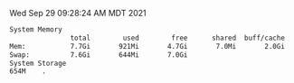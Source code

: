 Wed Sep 29 09:28:24 AM MDT 2021
```bash
System Memory
               total        used        free      shared  buff/cache   available
Mem:           7.7Gi       921Mi       4.7Gi       7.0Mi       2.0Gi       6.5Gi
Swap:          7.6Gi       644Mi       7.0Gi
System Storage
654M	.
```

